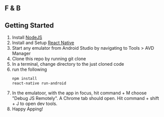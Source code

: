 ## F & B

## Getting Started
1. Install [NodeJS](https://nodejs.org/en/download/)
1. Install and Setup [React Native](https://facebook.github.io/react-native/docs/getting-started.html)
1. Start any emulator from Android Studio by navigating to Tools > AVD Manager
1. Clone this repo by running git clone <url-to-repo>
1. In a terminal, change directory to the just cloned code
1. run the following
   ```bash
   npm install
   react-native run-android
   ```
1. In the emulatoor, with the app in focus, hit command + M choose "Debug JS Remotely". A Chrome tab should open. Hit command + shift + J to open dev tools.
1. Happy Apping!
